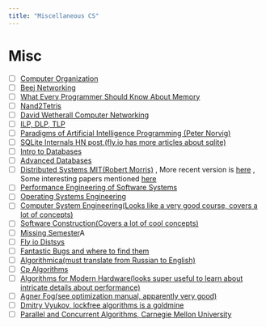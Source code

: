 ```yaml
---
title: "Miscellaneous CS"
---
```


# Misc

- [ ] [Computer Organization](https://youtube.com/playlist?list=PLhwVAYxlh5dvB1MkZrcRZy6x_a2yORNAu)
- [ ] [Beej Networking](https://beej.us/guide/bgnet/)
- [ ] [What Every Programmer Should Know About Memory](https://people.freebsd.org/~lstewart/articles/cpumemory.pdf)
- [ ] [Nand2Tetris](https://www.nand2tetris.org/)
- [ ] [David Wetherall Computer Networking](https://youtube.com/playlist?list=PLm556dMNleHc1MWN5BX9B2XkwkNE2Djiu)
- [ ] [ILP, DLP, TLP](https://youtube.com/playlist?list=PLeWkeA7esB-PcOTrTCvAsaCArnCMQkcNv)
- [ ] [Paradigms of Artificial Intelligence Programming (Peter Norvig)](https://news.ycombinator.com/item?id=32458048)
- [ ] [SQLite Internals HN post,(fly.io has more articles about sqlite)](https://news.ycombinator.com/item?id=32250426)
- [ ] [Intro to Databases](https://15445.courses.cs.cmu.edu/fall2022/)
- [ ] [Advanced Databases](https://15721.courses.cs.cmu.edu/spring2023/)
- [ ] [Distributed Systems MIT(Robert Morris)](http://nil.csail.mit.edu/6.824/2020/)
      , More recent version is [here](https://pdos.csail.mit.edu/6.824/) ,
      Some interesting papers mentioned
      [here](https://lieuzhenghong.com/mit_6.824_self_study/)
- [ ] [Performance Engineering of Software Systems](https://ocw.mit.edu/courses/6-172-performance-engineering-of-software-systems-fall-2018/)
- [ ] [Operating Systems Engineering](https://ocw.mit.edu/courses/6-828-operating-system-engineering-fall-2012/pages/lecture-notes-and-readings/)
- [ ] [Computer System Engineering(Looks like a very good course, covers a lot of concepts)](https://ocw.mit.edu/courses/6-033-computer-system-engineering-spring-2018/)
- [ ] [Software Construction(Covers a lot of cool concepts)](http://web.mit.edu/6.005/www/archive/)
- [ ] [Missing Semester](https://news.ycombinator.com/item?id=22226380)A
- [ ] [Fly io Distsys](https://fly.io/dist-sys/)
- [ ] [Fantastic Bugs and where to find them](https://cmu-fantastic-bugs.github.io/)
- [ ] [Algorithmica(must translate from Russian to English)](https://ru.algorithmica.org/)
- [ ] [Cp Algorithms](https://cp-algorithms.com/)
- [ ] [Algorithms for Modern Hardware(looks super useful to learn about intricate details about performance)](https://en.algorithmica.org/hpc/)
- [ ] [Agner Fog(see optimization manual, apparently very good)](https://www.agner.org/optimize)
- [ ] [Dmitry Vyukov, lockfree algorithms is a goldmine](https://www.1024cores.net/)
- [ ] [Parallel and Concurrent Algorithms, Carnegie Mellon University](https://www.cs.cmu.edu/~guyb/paralg/)
